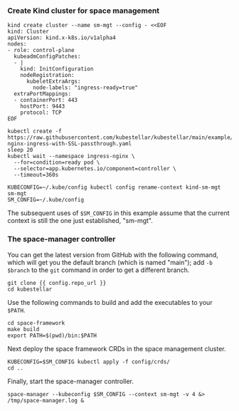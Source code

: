<!--example1-space-manager-start-->

### Create Kind cluster for space management

```shell
kind create cluster --name sm-mgt --config - <<EOF
kind: Cluster
apiVersion: kind.x-k8s.io/v1alpha4
nodes:
- role: control-plane
  kubeadmConfigPatches:
  - |
    kind: InitConfiguration
    nodeRegistration:
      kubeletExtraArgs:
        node-labels: "ingress-ready=true"
  extraPortMappings:
  - containerPort: 443
    hostPort: 9443
    protocol: TCP
EOF

kubectl create -f https://raw.githubusercontent.com/kubestellar/kubestellar/main/example/kind-nginx-ingress-with-SSL-passthrough.yaml
sleep 20
kubectl wait --namespace ingress-nginx \
  --for=condition=ready pod \
  --selector=app.kubernetes.io/component=controller \
  --timeout=360s

KUBECONFIG=~/.kube/config kubectl config rename-context kind-sm-mgt sm-mgt
SM_CONFIG=~/.kube/config
```

The subsequent uses of `$SM_CONFIG` in this example assume that the
current context is still the one just established, "sm-mgt".

### The space-manager controller

You can get the latest version from GitHub with the following command,
which will get you the default branch (which is named "main"); add `-b
$branch` to the `git` command in order to get a different branch.

```{.bash}
git clone {{ config.repo_url }}
cd kubestellar
```

Use the following commands to build and add the executables to your
`$PATH`.

```shell
cd space-framework
make build
export PATH=$(pwd)/bin:$PATH
```
Next deploy the space framework CRDs in the space management cluster.
```shell
KUBECONFIG=$SM_CONFIG kubectl apply -f config/crds/
cd ..
```
Finally, start the space-manager controller.

```shell
space-manager --kubeconfig $SM_CONFIG --context sm-mgt -v 4 &> /tmp/space-manager.log &
```

<!--example1-space-manager-end-->
